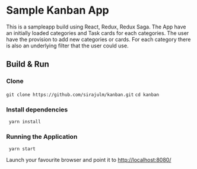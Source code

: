 # Sample Kanban App

This is a sampleapp build using React, Redux, Redux Saga. The App have an initially loaded categories and Task cards for each categories. The user have the provision to add new categories or cards.
For each category there is also an underlying filter that the user could use.

## Build & Run

### Clone

```git clone https://github.com/sirajulm/kanban.git```
```cd kanban```

### Install dependencies
``` yarn install```

### Running the Application
``` yarn start```

Launch your favourite browser and point it to [http://localhost:8080/](http://localhost:8080/)
